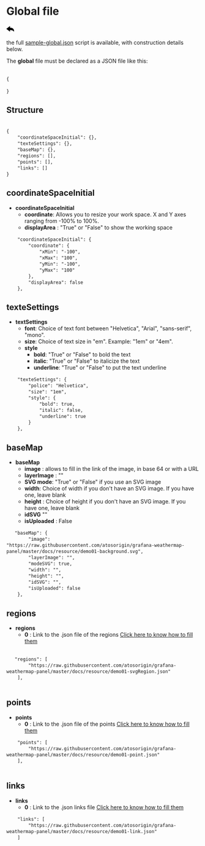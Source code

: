 # Global file
[![](../../screenshots/other/Go-back.png)](README.md)
 
the full [sample-global.json](../../resource/sampleJson/sample-global.json) script is available, with construction details below.



The **global** file must be declared as a JSON file like this:

```

{ 

}

```
## Structure

```

{ 
    "coordinateSpaceInitial": {},
    "texteSettings": {},
    "baseMap": {},
    "regions": [],
    "points": [],
    "links": []
}

```

## coordinateSpaceInitial

- **coordinateSpaceInitial**	
    - **coordinate**: Allows you to resize your work space. X and Y axes ranging from -100% to 100%. 
    - **displayArea** : "True" or "False" to show the working space

```
    "coordinateSpaceInitial": {
        "coordinate": {
            "xMin": "-100",
            "xMax": "100",
            "yMin": "-100",
            "yMax": "100"
        },
        "displayArea": false
    },

```

## texteSettings

- **textSettings**	
    - **font**: Choice of text font between "Helvetica", "Arial", "sans-serif", "mono".
    - **size**: Choice of text size in "em". Example: "1em" or "4em".
    - **style**	
        - **bold**: "True" or "False" to bold the text
        - **italic**: "True" or "False" to italicize the text
        - **underline**: "True" or "False" to put the text underline

```
    "texteSettings": {
        "police": "Helvetica",
        "size": "1em",
        "style": {
            "bold": true,
            "italic": false,
            "underline": true
        }
    },

```


## baseMap

- **baseMap**	
    - **image** : allows to fill in the link of the image, in base 64 or with a URL
    - **layerImage** : ""
    - **SVG mode**: "True" or "False" if you use an SVG image
    - **width**: Choice of width if you don't have an SVG image. If you have one, leave blank
    - **height** : Choice of height if you don't have an SVG image. If you have one, leave blank
    - **idSVG** ""
    - **isUploaded** : False

```
   "baseMap": {
        "image": "https://raw.githubusercontent.com/atosorigin/grafana-weathermap-panel/master/docs/resource/demo01-background.svg",
        "layerImage": "",
        "modeSVG": true,
        "width": "",
        "height": "",
        "idSVG": "",
        "isUploaded": false
    },

```


## regions

- **regions**	
    - **0** : Link to the .json file of the regions [Click here to know how to fill them](json-region.md)


```

   "regions": [
        "https://raw.githubusercontent.com/atosorigin/grafana-weathermap-panel/master/docs/resource/demo01-svgRegion.json"
    ],
    

```


## points

- **points**	
    - **0** : Link to the .json file of the points [Click here to know how to fill them](json-point.md)

```    
    "points": [
        "https://raw.githubusercontent.com/atosorigin/grafana-weathermap-panel/master/docs/resource/demo01-point.json"
    ],
    
```


## links

- **links**	
    - **0** : Link to the .json links file [Click here to know how to fill them](json-links.md)

```
    "links": [
        "https://raw.githubusercontent.com/atosorigin/grafana-weathermap-panel/master/docs/resource/demo01-link.json"
    ]
    
```


